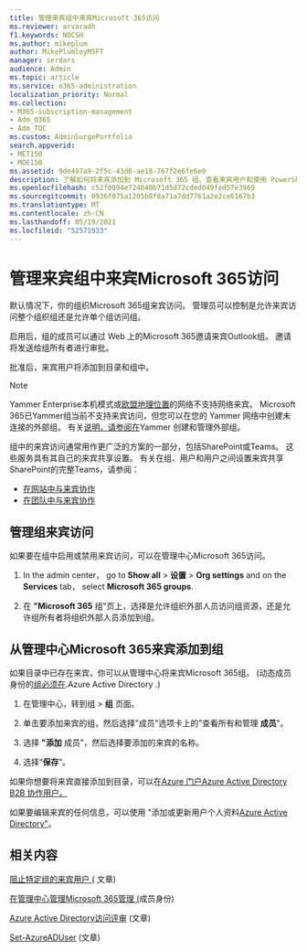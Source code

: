 ```yaml
---
title: 管理来宾组中来宾Microsoft 365访问
ms.reviewer: arvaradh
f1.keywords: NOCSH
ms.author: mikeplum
author: MikePlumleyMSFT
manager: serdars
audience: Admin
ms.topic: article
ms.service: o365-administration
localization_priority: Normal
ms.collection:
- M365-subscription-management
- Adm_O365
- Adm_TOC
ms.custom: AdminSurgePortfolio
search.appverid:
- MET150
- MOE150
ms.assetid: 9de497a9-2f5c-43d6-ae18-767f2e6fe6e0
description: 了解如何将来宾添加到 Microsoft 365 组、查看来宾用户和使用 PowerShell 控制来宾访问。
ms.openlocfilehash: c52f0094e724040b71d5d72cded049fed57e3969
ms.sourcegitcommit: 0936f075a1205b8f8a71a7dd7761a2e2ce6167b3
ms.translationtype: MT
ms.contentlocale: zh-CN
ms.lasthandoff: 05/19/2021
ms.locfileid: "52571933"
---
```

# <a name="manage-guest-access-in-microsoft-365-groups"></a>管理来宾组中来宾Microsoft 365访问

默认情况下，你的组织Microsoft 365组来宾访问。 管理员可以控制是允许来宾访问整个组织组还是允许单个组访问组。

启用后，组的成员可以通过 Web 上的Microsoft 365邀请来宾Outlook组。 邀请将发送给组所有者进行审批。

批准后，来宾用户将添加到目录和组中。

> [!Note]
> Yammer Enterprise本机模式或[欧盟地理位置](/yammer/manage-security-and-compliance/manage-data-compliance)的网络不支持网络来宾。
> Microsoft 365已Yammer组当前不支持来宾访问，但您可以在您的 Yammer 网络中创建未连接的外部组。 有关[说明，请参阅在](/yammer/work-with-external-users/create-and-manage-external-groups)Yammer 创建和管理外部组。

组中的来宾访问通常用作更广泛的方案的一部分，包括SharePoint或Teams。 这些服务具有其自己的来宾共享设置。 有关在组、用户和用户之间设置来宾共享SharePoint的完整Teams，请参阅：

- [在网站中与来宾协作](../../solutions/collaborate-in-site.md)
- [在团队中与来宾协作](../../solutions/collaborate-as-team.md)

## <a name="manage-groups-guest-access"></a>管理组来宾访问

如果要在组中启用或禁用来宾访问，可以在管理中心Microsoft 365访问。

1. In the admin center， go to **Show all** \> **设置** \> **Org settings** and on the **Services** tab， select **Microsoft 365 groups**.
  
2. 在 **"Microsoft 365** 组"页上，选择是允许组织外部人员访问组资源，还是允许组所有者将组织外部人员添加到组。

## <a name="add-guests-to-a-microsoft-365-group-from-the-admin-center"></a>从管理中心Microsoft 365来宾添加到组

如果目录中已存在来宾，你可以从管理中心将来宾Microsoft 365组。  (动态成员身份的[组必须在](/azure/active-directory/enterprise-users/groups-create-rule).Azure Active Directory .) 
  
1. 在管理中心，转到组  >  **组** 页面。
  
2. 单击要添加来宾的组，然后选择"成员"选项卡上的"查看所有和管理 **成员**"。 
  
4. 选择 **"添加** 成员"，然后选择要添加的来宾的名称。
    
5. 选择“**保存**”。

如果你想要将来宾直接添加到目录，可以在[Azure 门户Azure Active Directory B2B 协作用户。](/azure/active-directory/b2b/add-users-administrator)

如果要编辑来宾的任何信息，可以使用 "添加或更新用户个人资料[Azure Active Directory"](/azure/active-directory/fundamentals/active-directory-users-profile-azure-portal)。

## <a name="related-content"></a>相关内容

[阻止特定组的来宾用户 (](../../solutions/per-group-guest-access.md) 文章) 

[在管理中心管理Microsoft 365管理 (](add-or-remove-members-from-groups.md)成员身份) 
  
[Azure Active Directory访问评审](/azure/active-directory/active-directory-azure-ad-controls-perform-access-review) (文章) 

[Set-AzureADUser](/powershell/module/azuread/set-azureaduser) (文章) 